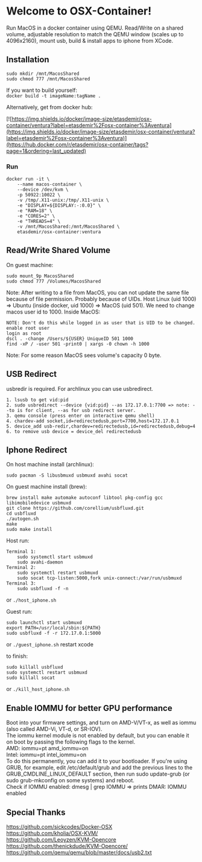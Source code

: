 # Welcome to OSX-Container!

Run MacOS in a docker container using QEMU. Read/Write on a shared volume, adjustable resolution to match the QEMU window (scales up to 4096x2160), mount usb, build & install apps to iphone from XCode.

## Installation
```
sudo mkdir /mnt/MacosShared
sudo chmod 777 /mnt/MacosShared
```
If you want to build yourself:  
``docker build -t imageName:tagName .``

Alternatively, get from docker hub:  
  
[![https://img.shields.io/docker/image-size/etasdemir/osx-container/ventura?label=etasdemir%2Fosx-container%3Aventura](https://img.shields.io/docker/image-size/etasdemir/osx-container/ventura?label=etasdemir%2Fosx-container%3Aventura)](https://hub.docker.com/r/etasdemir/osx-container/tags?page=1&ordering=last_updated)  
  

### Run
```
docker run -it \
	--name macos-container \
    --device /dev/kvm \
    -p 50922:10022 \
    -v /tmp/.X11-unix:/tmp/.X11-unix \
    -e "DISPLAY=${DISPLAY:-:0.0}" \
	-e "RAM=18" \
	-e "CORES=2" \
	-e "THREADS=4" \
    -v /mnt/MacosShared:/mnt/MacosShared \
    etasdemir/osx-container:ventura
```


## Read/Write Shared Volume
On guest machine:
```
sudo mount_9p MacosShared
sudo chmod 777 /Volumes/MacosShared
```
Note: After writing to a file from MacOS, you can not update the same file because of file permission. Probably because of UIDs. Host Linux (uid 1000) => Ubuntu (inside docker, uid 1000) => MacOS (uid 501).
We need to change macos user id to 1000. Inside MacOS:
```
NOTE: Don't do this while logged in as user that is UID to be changed.
enable root user
login as root
dscl . -change /Users/${USER} UniqueID 501 1000
find -xP / -user 501 -print0 | xargs -0 chown -h 1000
```
Note: For some reason MacOS sees volume's capacity 0 byte.

## USB Redirect

usbredir is required. For archlinux you can use usbredirect.
```
1. lsusb to get vid:pid
2. sudo usbredirect --device {vid:pid} --as 172.17.0.1:7700 => note: --to is for client, --as for usb redirect server.
3. qemu console (press enter on interactive qemu shell)
4. chardev-add socket,id=redirectedusb,port=7700,host=172.17.0.1
5. device_add usb-redir,chardev=redirectedusb,id=redirectedusb,debug=4
6. to remove usb device = device_del redirectedusb
```

## Iphone Redirect

On host machine install (archlinux):
```
sudo pacman -S libusbmuxd usbmuxd avahi socat
```
On guest machine install (brew):
```
brew install make automake autoconf libtool pkg-config gcc libimobiledevice usbmuxd
git clone https://github.com/corellium/usbfluxd.git
cd usbfluxd
./autogen.sh
make
sudo make install
```
Host run:
```
Terminal 1:
	sudo systemctl start usbmuxd
	sudo avahi-daemon
Terminal 2:
	sudo systemctl restart usbmuxd
	sudo socat tcp-listen:5000,fork unix-connect:/var/run/usbmuxd
Terminal 3:
	sudo usbfluxd -f -n
```
or ``./host_iphone.sh``

Guest run:
```
sudo launchctl start usbmuxd
export PATH=/usr/local/sbin:${PATH}
sudo usbfluxd -f -r 172.17.0.1:5000
```
or ``./guest_iphone.sh``
restart xcode

to finish: 
```
sudo killall usbfluxd
sudo systemctl restart usbmuxd
sudo killall socat
```
or ``./kill_host_iphone.sh``

## Enable IOMMU for better GPU performance

Boot into your firmware settings, and turn on AMD-V/VT-x, as well as iommu (also called AMD-Vi, VT-d, or SR-IOV).  
The iommu kernel module is not enabled by default, but you can enable it on boot by passing the following flags to the kernel.  
AMD: iommu=pt amd_iommu=on  
Intel: iommu=pt intel_iommu=on  
To do this permanently, you can add it to your bootloader. If you're using GRUB, for example, edit /etc/default/grub and add the previous lines to the GRUB_CMDLINE_LINUX_DEFAULT section, then run sudo update-grub (or sudo grub-mkconfig on some systems) and reboot.  
Check if IOMMU enabled: dmesg | grep IOMMU => prints DMAR: IOMMU enabled  

## Special Thanks

https://github.com/sickcodes/Docker-OSX  
https://github.com/kholia/OSX-KVM/  
https://github.com/Leoyzen/KVM-Opencore  
https://github.com/thenickdude/KVM-Opencore/  
https://github.com/qemu/qemu/blob/master/docs/usb2.txt 
